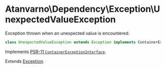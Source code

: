 # Atanvarno\Dependency\Exception\UnexpectedValueException
Exception thrown when an unexpected value is encountered.
```php
class UnexpectedValueException extends Exception implements ContainerExceptionInterface {}
```
Implements [PSR-11 `ContainerExceptionInterface`](http://www.php-fig.org/psr/psr-11/#22-psrcontainercontainerexceptioninterface).

Extends [Exception](http://php.net/manual/en/class.exception.php).
